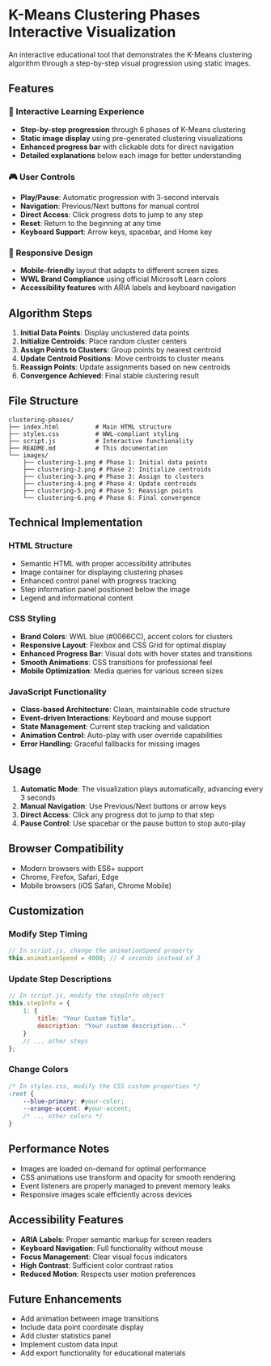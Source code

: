 # K-Means Clustering Phases Interactive Visualization

An interactive educational tool that demonstrates the K-Means clustering algorithm through a step-by-step visual progression using static images.

## Features

### 🎯 Interactive Learning Experience
- **Step-by-step progression** through 6 phases of K-Means clustering
- **Static image display** using pre-generated clustering visualizations
- **Enhanced progress bar** with clickable dots for direct navigation
- **Detailed explanations** below each image for better understanding

### 🎮 User Controls
- **Play/Pause**: Automatic progression with 3-second intervals
- **Navigation**: Previous/Next buttons for manual control
- **Direct Access**: Click progress dots to jump to any step
- **Reset**: Return to the beginning at any time
- **Keyboard Support**: Arrow keys, spacebar, and Home key

### 📱 Responsive Design
- **Mobile-friendly** layout that adapts to different screen sizes
- **WWL Brand Compliance** using official Microsoft Learn colors
- **Accessibility features** with ARIA labels and keyboard navigation

## Algorithm Steps

1. **Initial Data Points**: Display unclustered data points
2. **Initialize Centroids**: Place random cluster centers
3. **Assign Points to Clusters**: Group points by nearest centroid
4. **Update Centroid Positions**: Move centroids to cluster means
5. **Reassign Points**: Update assignments based on new centroids
6. **Convergence Achieved**: Final stable clustering result

## File Structure

```
clustering-phases/
├── index.html          # Main HTML structure
├── styles.css          # WWL-compliant styling
├── script.js           # Interactive functionality
├── README.md           # This documentation
└── images/
    ├── clustering-1.png # Phase 1: Initial data points
    ├── clustering-2.png # Phase 2: Initialize centroids
    ├── clustering-3.png # Phase 3: Assign to clusters
    ├── clustering-4.png # Phase 4: Update centroids
    ├── clustering-5.png # Phase 5: Reassign points
    └── clustering-6.png # Phase 6: Final convergence
```

## Technical Implementation

### HTML Structure
- Semantic HTML with proper accessibility attributes
- Image container for displaying clustering phases
- Enhanced control panel with progress tracking
- Step information panel positioned below the image
- Legend and informational content

### CSS Styling
- **Brand Colors**: WWL blue (#0066CC), accent colors for clusters
- **Responsive Layout**: Flexbox and CSS Grid for optimal display
- **Enhanced Progress Bar**: Visual dots with hover states and transitions
- **Smooth Animations**: CSS transitions for professional feel
- **Mobile Optimization**: Media queries for various screen sizes

### JavaScript Functionality
- **Class-based Architecture**: Clean, maintainable code structure
- **Event-driven Interactions**: Keyboard and mouse support
- **State Management**: Current step tracking and validation
- **Animation Control**: Auto-play with user override capabilities
- **Error Handling**: Graceful fallbacks for missing images

## Usage

1. **Automatic Mode**: The visualization plays automatically, advancing every 3 seconds
2. **Manual Navigation**: Use Previous/Next buttons or arrow keys
3. **Direct Access**: Click any progress dot to jump to that step
4. **Pause Control**: Use spacebar or the pause button to stop auto-play

## Browser Compatibility

- Modern browsers with ES6+ support
- Chrome, Firefox, Safari, Edge
- Mobile browsers (iOS Safari, Chrome Mobile)

## Customization

### Modify Step Timing
```javascript
// In script.js, change the animationSpeed property
this.animationSpeed = 4000; // 4 seconds instead of 3
```

### Update Step Descriptions
```javascript
// In script.js, modify the stepInfo object
this.stepInfo = {
    1: {
        title: "Your Custom Title",
        description: "Your custom description..."
    }
    // ... other steps
};
```

### Change Colors
```css
/* In styles.css, modify the CSS custom properties */
:root {
    --blue-primary: #your-color;
    --orange-accent: #your-accent;
    /* ... other colors */
}
```

## Performance Notes

- Images are loaded on-demand for optimal performance
- CSS animations use transform and opacity for smooth rendering
- Event listeners are properly managed to prevent memory leaks
- Responsive images scale efficiently across devices

## Accessibility Features

- **ARIA Labels**: Proper semantic markup for screen readers
- **Keyboard Navigation**: Full functionality without mouse
- **Focus Management**: Clear visual focus indicators
- **High Contrast**: Sufficient color contrast ratios
- **Reduced Motion**: Respects user motion preferences

## Future Enhancements

- Add animation between image transitions
- Include data point coordinate display
- Add cluster statistics panel
- Implement custom data input
- Add export functionality for educational materials

